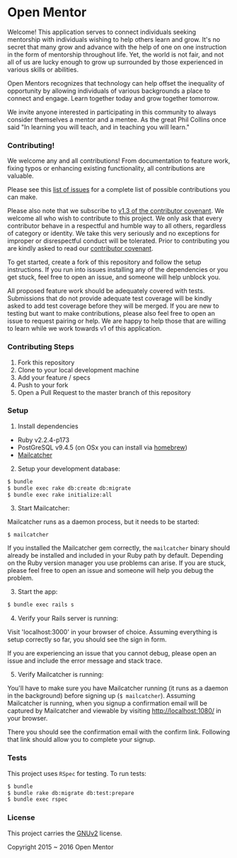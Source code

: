 # Open Mentor

Welcome! This application serves to connect individuals seeking mentorship with individuals wishing to
help others learn and grow. It's no secret that many grow and advance with the help of one on one instruction
in the form of mentorship throughout life. Yet, the world is not fair, and not all of us are lucky enough
to grow up surrounded by those experienced in various skills or abilities.

Open Mentors recognizes that technology can help offset the inequality of opportunity by allowing individuals of various backgrounds
a place to connect and engage. Learn together today and grow together tomorrow.

We invite anyone interested in participating in this community to always consider themselves a mentor and a mentee.
As the great Phil Collins once said "In learning you will teach, and in teaching you will learn."

### Contributing!

We welcome any and all contributions! From documentation to feature work, fixing typos or enhancing existing functionality, all
contributions are valuable.

Please see this [list of issues](https://github.com/OpenMentor/OpenMentor/issues) for a complete list of possible contributions you can make.

Please also note that we subscribe to [v1.3 of the contributor covenant](http://contributor-covenant.org/). We welcome all
who wish to contribute to this project. We only ask that every contributor behave in a respectful and humble way to all others,
regardless of category or identity. We take this very seriously and no exceptions for improper or disrespectful conduct
will be tolerated. Prior to contributing you are kindly asked to read our
[contributor covenant](https://github.com/OpenMentor/OpenMentor/blob/3e340701d0fd9fd9fb28c70e9612244f9179b164/CODE_OF_CONDUCT.md).

To get started, create a fork of this repository and follow the setup instructions. If you run into issues installing any of the
dependencies or you get stuck, feel free to open an issue, and someone will help unblock you.

All proposed feature work should be adequately covered with tests. Submissions that do not provide adequate test coverage will be kindly
asked to add test coverage before they will be merged. If you are new to testing but want to make contributions, please also feel free
to open an issue to request pairing or help. We are happy to help those that are willing to learn while we work towards v1 of this application.

### Contributing Steps

1. Fork this repository
2. Clone to your local development machine
3. Add your feature / specs
4. Push to your fork
5. Open a Pull Request to the master branch of this repository

### Setup

1. Install dependencies

- Ruby v2.2.4-p173
- PostGreSQL v9.4.5 (on OSx you can install via [homebrew](http://brew.sh/))
- [Mailcatcher](http://mailcatcher.me/)

2. Setup your development database:

```bash
$ bundle
$ bundle exec rake db:create db:migrate
$ bundle exec rake initialize:all
```

3. Start Mailcatcher:

Mailcatcher runs as a daemon process, but it needs to be started:

`$ mailcatcher`

If you installed the Mailcatcher gem correctly, the `mailcatcher` binary should already
be installed and included in your Ruby path by default. Depending on the Ruby version manager
you use problems can arise. If you are stuck, please feel free to open an issue and someone will
help you debug the problem.

3. Start the app:

```bash
$ bundle exec rails s
```

4. Verify your Rails server is running:

Visit 'localhost:3000' in your browser of choice. Assuming everything is setup correctly so far, you should
see the sign in form.

If you are experiencing an issue that you cannot debug, please open an issue and include the error message
and stack trace.

5. Verify Mailcatcher is running:

You'll have to make sure you have Mailcatcher running (it runs as a daemon in the background) before
signing up (`$ mailcatcher`). Assuming Mailcatcher is running, when you signup a confirmation email will be captured by
Mailcatcher and viewable by visiting [http://localhost:1080/](http://localhost:1080/) in your browser.

There you should see the confirmation email with the confirm link. Following that link should allow you
to complete your signup.

### Tests

This project uses `RSpec` for testing. To run tests:

```bash
$ bundle
$ bundle rake db:migrate db:test:prepare
$ bundle exec rspec
```

### License

This project carries the [GNUv2](https://github.com/OpenMentor/OpenMentor/blob/756e56a829630ef3d810cc953629fd977f8a1399/LICENSE.txt) license.

Copyright 2015 ~ 2016 Open Mentor
